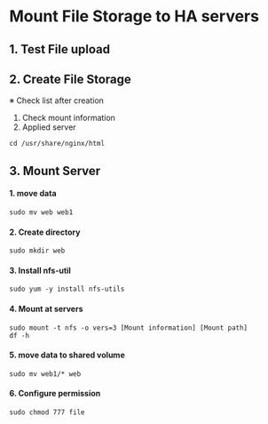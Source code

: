 # Mount File Storage to HA servers

## 1. Test File upload 

## 2. Create File Storage 

※ Check list after creation
1) Check mount information 
2) Applied server
````
cd /usr/share/nginx/html
````
## 3. Mount Server

#### 1. move data
    sudo mv web web1
#### 2. Create directory
    sudo mkdir web
#### 3. Install nfs-util
    sudo yum -y install nfs-utils
#### 4. Mount at servers
    sudo mount -t nfs -o vers=3 [Mount information] [Mount path]    
    df -h    
#### 5. move data to shared volume
    sudo mv web1/* web
#### 6. Configure permission
    sudo chmod 777 file

